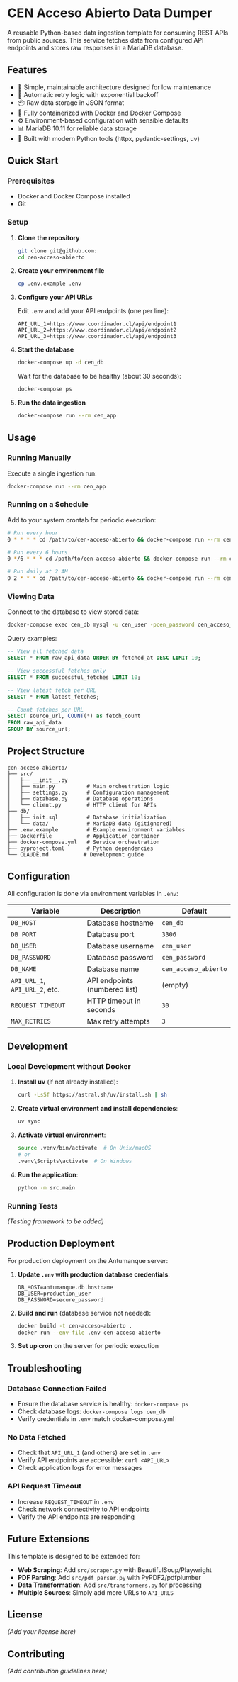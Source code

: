 # CEN Acceso Abierto Data Dumper

A reusable Python-based data ingestion template for consuming REST APIs from public sources. This service fetches data from configured API endpoints and stores raw responses in a MariaDB database.

## Features

- 🚀 Simple, maintainable architecture designed for low maintenance
- 🔄 Automatic retry logic with exponential backoff
- 📦 Raw data storage in JSON format
- 🐳 Fully containerized with Docker and Docker Compose
- ⚙️ Environment-based configuration with sensible defaults
- 📊 MariaDB 10.11 for reliable data storage
- 🔧 Built with modern Python tools (httpx, pydantic-settings, uv)

## Quick Start

### Prerequisites

- Docker and Docker Compose installed
- Git

### Setup

1. **Clone the repository**
   ```bash
   git clone git@github.com:
   cd cen-acceso-abierto
   ```

2. **Create your environment file**
   ```bash
   cp .env.example .env
   ```

3. **Configure your API URLs**

   Edit `.env` and add your API endpoints (one per line):
   ```env
   API_URL_1=https://www.coordinador.cl/api/endpoint1
   API_URL_2=https://www.coordinador.cl/api/endpoint2
   API_URL_3=https://www.coordinador.cl/api/endpoint3
   ```

4. **Start the database**
   ```bash
   docker-compose up -d cen_db
   ```

   Wait for the database to be healthy (about 30 seconds):
   ```bash
   docker-compose ps
   ```

5. **Run the data ingestion**
   ```bash
   docker-compose run --rm cen_app
   ```

## Usage

### Running Manually

Execute a single ingestion run:
```bash
docker-compose run --rm cen_app
```

### Running on a Schedule

Add to your system crontab for periodic execution:

```bash
# Run every hour
0 * * * * cd /path/to/cen-acceso-abierto && docker-compose run --rm cen_app

# Run every 6 hours
0 */6 * * * cd /path/to/cen-acceso-abierto && docker-compose run --rm cen_app

# Run daily at 2 AM
0 2 * * * cd /path/to/cen-acceso-abierto && docker-compose run --rm cen_app
```

### Viewing Data

Connect to the database to view stored data:

```bash
docker-compose exec cen_db mysql -u cen_user -pcen_password cen_acceso_abierto
```

Query examples:
```sql
-- View all fetched data
SELECT * FROM raw_api_data ORDER BY fetched_at DESC LIMIT 10;

-- View successful fetches only
SELECT * FROM successful_fetches LIMIT 10;

-- View latest fetch per URL
SELECT * FROM latest_fetches;

-- Count fetches per URL
SELECT source_url, COUNT(*) as fetch_count
FROM raw_api_data
GROUP BY source_url;
```

## Project Structure

```
cen-acceso-abierto/
├── src/
│   ├── __init__.py
│   ├── main.py          # Main orchestration logic
│   ├── settings.py      # Configuration management
│   ├── database.py      # Database operations
│   └── client.py        # HTTP client for APIs
├── db/
│   ├── init.sql         # Database initialization
│   └── data/            # MariaDB data (gitignored)
├── .env.example         # Example environment variables
├── Dockerfile           # Application container
├── docker-compose.yml   # Service orchestration
├── pyproject.toml       # Python dependencies
└── CLAUDE.md           # Development guide
```

## Configuration

All configuration is done via environment variables in `.env`:

| Variable | Description | Default |
|----------|-------------|---------|
| `DB_HOST` | Database hostname | `cen_db` |
| `DB_PORT` | Database port | `3306` |
| `DB_USER` | Database username | `cen_user` |
| `DB_PASSWORD` | Database password | `cen_password` |
| `DB_NAME` | Database name | `cen_acceso_abierto` |
| `API_URL_1`, `API_URL_2`, etc. | API endpoints (numbered list) | (empty) |
| `REQUEST_TIMEOUT` | HTTP timeout in seconds | `30` |
| `MAX_RETRIES` | Max retry attempts | `3` |

## Development

### Local Development without Docker

1. **Install uv** (if not already installed):
   ```bash
   curl -LsSf https://astral.sh/uv/install.sh | sh
   ```

2. **Create virtual environment and install dependencies**:
   ```bash
   uv sync
   ```

3. **Activate virtual environment**:
   ```bash
   source .venv/bin/activate  # On Unix/macOS
   # or
   .venv\Scripts\activate  # On Windows
   ```

4. **Run the application**:
   ```bash
   python -m src.main
   ```

### Running Tests

*(Testing framework to be added)*

## Production Deployment

For production deployment on the Antumanque server:

1. **Update `.env` with production database credentials**:
   ```env
   DB_HOST=antumanque.db.hostname
   DB_USER=production_user
   DB_PASSWORD=secure_password
   ```

2. **Build and run** (database service not needed):
   ```bash
   docker build -t cen-acceso-abierto .
   docker run --env-file .env cen-acceso-abierto
   ```

3. **Set up cron** on the server for periodic execution

## Troubleshooting

### Database Connection Failed

- Ensure the database service is healthy: `docker-compose ps`
- Check database logs: `docker-compose logs cen_db`
- Verify credentials in `.env` match docker-compose.yml

### No Data Fetched

- Check that `API_URL_1` (and others) are set in `.env`
- Verify API endpoints are accessible: `curl <API_URL>`
- Check application logs for error messages

### API Request Timeout

- Increase `REQUEST_TIMEOUT` in `.env`
- Check network connectivity to API endpoints
- Verify the API endpoints are responding

## Future Extensions

This template is designed to be extended for:

- **Web Scraping**: Add `src/scraper.py` with BeautifulSoup/Playwright
- **PDF Parsing**: Add `src/pdf_parser.py` with PyPDF2/pdfplumber
- **Data Transformation**: Add `src/transformers.py` for processing
- **Multiple Sources**: Simply add more URLs to `API_URLS`

## License

*(Add your license here)*

## Contributing

*(Add contribution guidelines here)*
